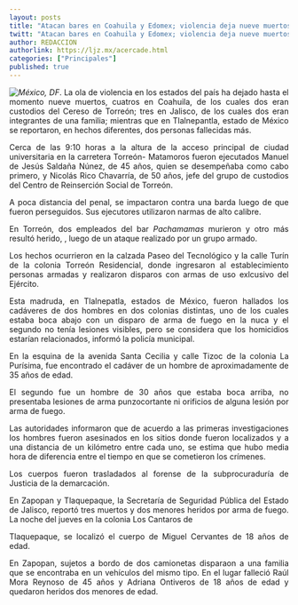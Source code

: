 ```yaml
---
layout: posts
title: "Atacan bares en Coahuila y Edomex; violencia deja nueve muertos en el país"
twitt: "Atacan bares en Coahuila y Edomex; violencia deja nueve muertos en el país"
author: REDACCION
authorlink: https://ljz.mx/acercade.html
categories: ["Principales"]
published: true
---
```

<p style="text-align: justify;">
  <img src="images/stories/fotos_marzo/bar.jpg" border="0" style="float: left;" /><em>México, DF</em>. La ola de violencia en los estados del país ha dejado hasta el momento nueve muertos, cuatros en Coahuila, de los cuales dos eran custodios del Cereso de Torreón; tres en Jalisco, de los cuales dos eran integrantes de una familia; mientras que en Tlalnepantla, estado de México se reportaron, en hechos diferentes, dos personas fallecidas más.
</p>

<p style="text-align: justify;">
  Cerca de las 9:10 horas a la altura de la acceso principal de ciudad universitaria en la carretera Torreón- Matamoros fueron ejecutados Manuel de Jesús Saldaña Núnez, de 45 años, quien se desempeñaba como cabo primero, y Nicolás Rico Chavarría, de 50 años, jefe del grupo de custodios del Centro de Reinserción Social de Torreón.
</p>

<p style="text-align: justify;">
  A poca distancia del penal, se impactaron contra una barda luego de que fueron perseguidos. Sus ejecutores utilizaron narmas de alto calibre.
</p>

<p style="text-align: justify;">
  En Torreón, dos empleados del bar <em>Pachamamas</em> murieron y otro más resultó herido, , luego de un ataque realizado por un grupo armado.
</p>

<p style="text-align: justify;">
  Los hechos ocurrieron en la calzada Paseo del Tecnológico y la calle Turín de la colonia Torreón Residencial, donde ingresaron al establecimiento personas armadas y realizaron disparos con armas de uso exlcusivo del Ejército.
</p>

<p style="text-align: justify;">
  Esta madruda, en Tlalnepatla, estados de México, fueron hallados los cadáveres de dos hombres en dos colonias distintas, uno de los cuales estaba boca abajo con un disparo de arma de fuego en la nuca y el segundo no tenía lesiones visibles, pero se considera que los homicidios estarían relacionados, informó la policía municipal.
</p>

<p style="text-align: justify;">
  En la esquina de la avenida Santa Cecilia y calle Tizoc de la colonia La Purísima, fue encontrado el cadáver de un hombre de aproximadamente de 35 años de edad.
</p>

<p style="text-align: justify;">
  El segundo fue un hombre de 30 años que estaba boca arriba, no presentaba lesiones de arma punzocortante ni orificios de alguna lesión por arma de fuego.
</p>

<p style="text-align: justify;">
  Las autoridades informaron que de acuerdo a las primeras investigaciones los hombres fueron asesinados en los sitios donde fueron localizados y a una distancia de un kilómetro entre cada uno, se estima que hubo media hora de diferencia entre el tiempo en que se cometieron los crímenes.
</p>

<p style="text-align: justify;">
  Los cuerpos fueron trasladados al forense de la subprocuraduría de Justicia de la demarcación.
</p>

<p style="text-align: justify;">
  En Zapopan y Tlaquepaque, la Secretaría de Seguridad Pública del Estado de Jalisco, reportó tres muertos y dos menores heridos por arma de fuego. La noche del jueves en la colonia Los Cantaros de
</p>

<p style="text-align: justify;">
  Tlaquepaque, se localizó el cuerpo de Miguel Cervantes de 18 años de edad.
</p>

<p style="text-align: justify;">
  En Zapopan, sujetos a bordo de dos camionetas disparaon a una familia que se encontraba en un vehículos del mismo tipo. En el lugar falleció Raúl Mora Reynoso de 45 años y Adriana Ontiveros de 18 años de edad y quedaron heridos dos menores de edad.
</p>
